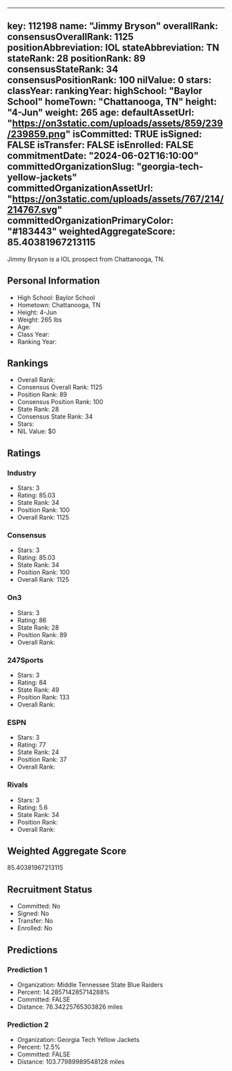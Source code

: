 ---
  key: 112198
  name: "Jimmy Bryson"
  overallRank: 
  consensusOverallRank: 1125
  positionAbbreviation: IOL
  stateAbbreviation: TN
  stateRank: 28
  positionRank: 89
  consensusStateRank: 34
  consensusPositionRank: 100
  nilValue: 0
  stars: 
  classYear: 
  rankingYear: 
  highSchool: "Baylor School"
  homeTown: "Chattanooga, TN"
  height: "4-Jun"
  weight: 265
  age: 
  defaultAssetUrl: "https://on3static.com/uploads/assets/859/239/239859.png"
  isCommitted: TRUE
  isSigned: FALSE
  isTransfer: FALSE
  isEnrolled: FALSE
  commitmentDate: "2024-06-02T16:10:00"
  committedOrganizationSlug: "georgia-tech-yellow-jackets"
  committedOrganizationAssetUrl: "https://on3static.com/uploads/assets/767/214/214767.svg"
  committedOrganizationPrimaryColor: "#183443"
  weightedAggregateScore: 85.40381967213115
  ---
  
  Jimmy Bryson is a IOL prospect from Chattanooga, TN.
  
  ## Personal Information
  - High School: Baylor School
  - Hometown: Chattanooga, TN
  - Height: 4-Jun
  - Weight: 265 lbs
  - Age: 
  - Class Year: 
  - Ranking Year: 
  
  ## Rankings
  - Overall Rank: 
  - Consensus Overall Rank: 1125
  - Position Rank: 89
  - Consensus Position Rank: 100
  - State Rank: 28
  - Consensus State Rank: 34
  - Stars: 
  - NIL Value: $0
  
  ## Ratings
  
  ### Industry
  - Stars: 3
  - Rating: 85.03
  - State Rank: 34
  - Position Rank: 100
  - Overall Rank: 1125
  
  ### Consensus
  - Stars: 3
  - Rating: 85.03
  - State Rank: 34
  - Position Rank: 100
  - Overall Rank: 1125
  
  ### On3
  - Stars: 3
  - Rating: 86
  - State Rank: 28
  - Position Rank: 89
  - Overall Rank: 
  
  ### 247Sports
  - Stars: 3
  - Rating: 84
  - State Rank: 49
  - Position Rank: 133
  - Overall Rank: 
  
  ### ESPN
  - Stars: 3
  - Rating: 77
  - State Rank: 24
  - Position Rank: 37
  - Overall Rank: 
  
  ### Rivals
  - Stars: 3
  - Rating: 5.6
  - State Rank: 34
  - Position Rank: 
  - Overall Rank: 
  
  ## Weighted Aggregate Score
  85.40381967213115
  
  ## Recruitment Status
  - Committed: No
  - Signed: No
  - Transfer: No
  - Enrolled: No
  
  
  
  ## Predictions
  
  ### Prediction 1
  - Organization: Middle Tennessee State Blue Raiders
  - Percent: 14.285714285714288%
  - Committed: FALSE
  - Distance: 76.34225765303826 miles
  
  ### Prediction 2
  - Organization: Georgia Tech Yellow Jackets
  - Percent: 12.5%
  - Committed: FALSE
  - Distance: 103.77989989548128 miles
  
